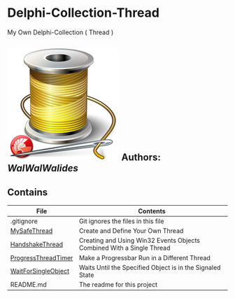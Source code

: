 # Delphi-Collection-Thread
My Own Delphi-Collection ( Thread ) 

![](Delphi-Collection-Thread.png)
**Authors:**  *WalWalWalides*
------

## Contains

| File | Contents | 
| --- | --- |
| .gitignore | Git ignores the files in this file |
|[MySafeThread](https://github.com/walwalwalides/Delphi-Collection-Thread/tree/master/MySafeThread)|Create and Define Your Own Thread| 
|[HandshakeThread](https://github.com/walwalwalides/Delphi-Collection-Thread/tree/master/HandshakeThread)|Creating and Using Win32 Events Objects Combined With a Single Thread|
|[ProgressThreadTimer](https://github.com/walwalwalides/Delphi-Collection-Thread/tree/master/ProgressThreadTimer)|Make a Progressbar Run in a Different Thread|
|[WaitForSingleObject](https://github.com/walwalwalides/Delphi-Collection-Thread/tree/master/WaitForSingleObject)|Waits Until the Specified Object is in the Signaled State|
| README.md | The readme for this project|
